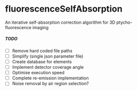 # fluorescenceSelfAbsorption
An iterative self-absorption correction algorithm for 3D ptycho-fluorescence imaging

##### TODO
- [ ] Remove hard coded file paths
- [ ] Simplify (single json parameter file)
- [ ] Create database for elements
- [ ] Implement detector coverage angle
- [ ] Optimise execution speed
- [ ] Complete re-emission implementation
- [ ] Noise removal by air region selection?
